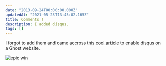 ```yaml
---
date: "2013-09-24T00:00:00.000Z"
updatedAt: "2021-05-23T13:45:02.165Z"
title: Comments !
description: I added disqus.
tags: []
---
```


I forgot to add them and came accross this [cool article](http://blog.christophvoigt.com/enable-comments-on-ghost-with-disqus/) to enable disqus on a Ghost website.

![epic win](/contentful/7lcxFKBcboloASjhz2x26G/22bbf5c0326effa07de3b0d717dd2837/epic_win.jpg)
